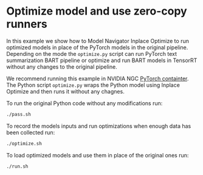 <!--
Copyright (c) 2023, NVIDIA CORPORATION. All rights reserved.

Licensed under the Apache License, Version 2.0 (the "License");
you may not use this file except in compliance with the License.
You may obtain a copy of the License at

    http://www.apache.org/licenses/LICENSE-2.0

Unless required by applicable law or agreed to in writing, software
distributed under the License is distributed on an "AS IS" BASIS,
WITHOUT WARRANTIES OR CONDITIONS OF ANY KIND, either express or implied.
See the License for the specific language governing permissions and
limitations under the License.
-->

# Optimize model and use zero-copy runners

In this example we show how to Model Navigator Inplace Optimize to run optimized models in place of the PyTorch models in the original pipeline.
Depending on the mode the `optimize.py` script can run PyTorch text summarization BART pipeline or optimize and run BART models in TensorRT without any changes to the original pipeline.

We recommend running this example in NVIDIA NGC [PyTorch containter](https://catalog.ngc.nvidia.com/orgs/nvidia/containers/pytorch).
The Python script `optimize.py` wraps the Python model using Inplace Optimize and then runs it without any chagnes.

To run the original Python code without any modifications run:
```bash
./pass.sh
```

To record the models inputs and run optimizations when enough data has been collected run:
```bash
./optimize.sh
```

To load optimized models and use them in place of the original ones run:
```bash
./run.sh
```